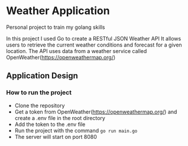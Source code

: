 # Weather Application

Personal project to train my golang skills

In this project I used Go to create a RESTful JSON Weather API
It allows users to retrieve the current weather conditions and forecast for a given location.
The API uses data from a weather service called OpenWeather(https://openweathermap.org/)

## Application Design

### How to run the project
- Clone the repository
- Get a token from OpenWeather(https://openweathermap.org/) and create a .env file in the root directory
- Add the token to the .env file
- Run the project with the command `go run main.go`
- The server will start on port 8080

